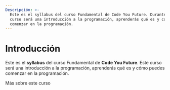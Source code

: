 ```yaml
---
Descripción: >-
  Este es el syllabus del curso Fundamental de Code You Future. Durante este
  curso será una introducción a la programación, aprenderás qué es y cómo puedes
  comenzar en la programación.
---
```


# Introducción

Este es el **syllabus** del curso Fundamental de **Code You Future**. Este curso será una introducción a la programación, aprenderás qué es y cómo puedes comenzar en la programación.

Más sobre este curso

